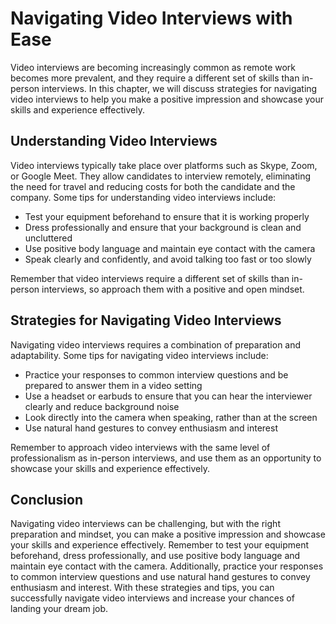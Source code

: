 Navigating Video Interviews with Ease
=================================================================================================

Video interviews are becoming increasingly common as remote work becomes more prevalent, and they require a different set of skills than in-person interviews. In this chapter, we will discuss strategies for navigating video interviews to help you make a positive impression and showcase your skills and experience effectively.

Understanding Video Interviews
------------------------------

Video interviews typically take place over platforms such as Skype, Zoom, or Google Meet. They allow candidates to interview remotely, eliminating the need for travel and reducing costs for both the candidate and the company. Some tips for understanding video interviews include:

* Test your equipment beforehand to ensure that it is working properly
* Dress professionally and ensure that your background is clean and uncluttered
* Use positive body language and maintain eye contact with the camera
* Speak clearly and confidently, and avoid talking too fast or too slowly

Remember that video interviews require a different set of skills than in-person interviews, so approach them with a positive and open mindset.

Strategies for Navigating Video Interviews
------------------------------------------

Navigating video interviews requires a combination of preparation and adaptability. Some tips for navigating video interviews include:

* Practice your responses to common interview questions and be prepared to answer them in a video setting
* Use a headset or earbuds to ensure that you can hear the interviewer clearly and reduce background noise
* Look directly into the camera when speaking, rather than at the screen
* Use natural hand gestures to convey enthusiasm and interest

Remember to approach video interviews with the same level of professionalism as in-person interviews, and use them as an opportunity to showcase your skills and experience effectively.

Conclusion
----------

Navigating video interviews can be challenging, but with the right preparation and mindset, you can make a positive impression and showcase your skills and experience effectively. Remember to test your equipment beforehand, dress professionally, and use positive body language and maintain eye contact with the camera. Additionally, practice your responses to common interview questions and use natural hand gestures to convey enthusiasm and interest. With these strategies and tips, you can successfully navigate video interviews and increase your chances of landing your dream job.
